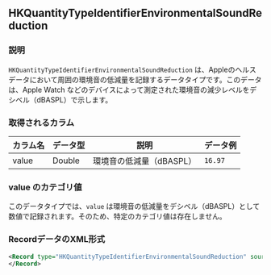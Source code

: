 ## HKQuantityTypeIdentifierEnvironmentalSoundReduction

### 説明
`HKQuantityTypeIdentifierEnvironmentalSoundReduction` は、Appleのヘルスデータにおいて周囲の環境音の低減量を記録するデータタイプです。このデータは、Apple Watch などのデバイスによって測定された環境音の減少レベルをデシベル（dBASPL）で示します。

### 取得されるカラム

| カラム名 | データ型 | 説明                     | データ例 |
| -------- | -------- | ------------------------ | -------- |
| value    | Double   | 環境音の低減量（dBASPL） | `16.97`  |

### value のカテゴリ値

このデータタイプでは、`value` は環境音の低減量をデシベル（dBASPL）として数値で記録されます。そのため、特定のカテゴリ値は存在しません。

### RecordデータのXML形式

```xml
<Record type="HKQuantityTypeIdentifierEnvironmentalSoundReduction" sourceName="my’s Apple Watch" sourceVersion="10.6.1" device="<<HKDevice: 0x3037e4fa0>, name:Apple Watch, manufacturer:Apple Inc., model:Watch, hardware:Watch6,10, software:10.6.1, creation date:2024-08-24 17:12:03 +0000>" unit="dBASPL" creationDate="2025-02-08 08:38:26 +0900" startDate="2025-02-08 08:32:02 +0900" endDate="2025-02-08 09:00:07 +0900" value="16.97">
</Record>
```
